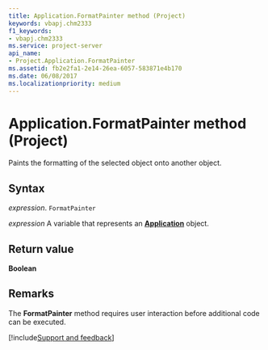```yaml
---
title: Application.FormatPainter method (Project)
keywords: vbapj.chm2333
f1_keywords:
- vbapj.chm2333
ms.service: project-server
api_name:
- Project.Application.FormatPainter
ms.assetid: fb2e2fa1-2e14-26ea-6057-583871e4b170
ms.date: 06/08/2017
ms.localizationpriority: medium
---
```



# Application.FormatPainter method (Project)

Paints the formatting of the selected object onto another object.


## Syntax

_expression_. `FormatPainter`

_expression_ A variable that represents an **[Application](Project.Application.md)** object.


## Return value

 **Boolean**


## Remarks

The **FormatPainter** method requires user interaction before additional code can be executed.

[!include[Support and feedback](~/includes/feedback-boilerplate.md)]
